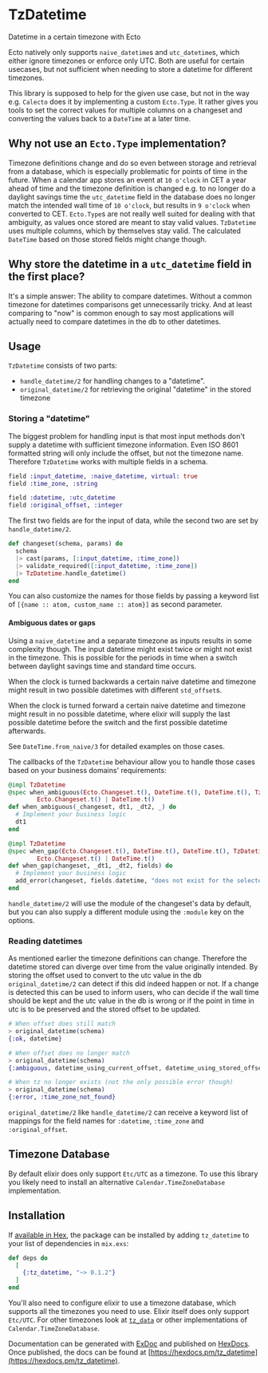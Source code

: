 # TzDatetime

<!-- MDOC !-->
Datetime in a certain timezone with Ecto

Ecto natively only supports `naive_datetime`s and `utc_datetime`s, which either
ignore timezones or enforce only UTC. Both are useful for certain usecases, but
not sufficient when needing to store a datetime for different timezones.

This library is supposed to help for the given use case, but not in the way e.g.
`Calecto` does it by implementing a custom `Ecto.Type`. It rather gives you tools
to set the correct values for multiple columns on a changeset and converting the
values back to a `DateTime` at a later time.

## Why not use an `Ecto.Type` implementation?

Timezone definitions change and do so even between storage and retrieval from a
database, which is especially problematic for points of time in the future. When a
calendar app stores an event at `10 o'clock` in CET a year ahead of time and the
timezone definition is changed e.g. to no longer do a daylight savings time the
`utc_datetime` field in the database does no longer match the intended wall
time of `10 o'clock`, but results in `9 o'clock` when converted to CET. `Ecto.Type`s
are not really well suited for dealing with that ambiguity, as values once
stored are meant to stay valid values. `TzDatetime` uses multiple columns, which
by themselves stay valid. The calculated `DateTime` based on those stored fields
might change though.

## Why store the datetime in a `utc_datetime` field in the first place?

It's a simple answer: The ability to compare datetimes. Without a common timezone
for datetimes comparisons get unnecessarily tricky. And at least
comparing to "now" is common enough to say most applications will actually need
to compare datetimes in the db to other datetimes.

## Usage

`TzDatetime` consists of two parts:

* `handle_datetime/2` for handling changes to a "datetime".
* `original_datetime/2` for retrieving the original "datetime" in the stored timezone

### Storing a "datetime"

The biggest problem for handling input is that most input methods don't supply
a datetime with sufficient timezone information. Even ISO 8601 formatted string
will only include the offset, but not the timezone name. Therefore `TzDatetime`
works with multiple fields in a schema.

```elixir
field :input_datetime, :naive_datetime, virtual: true
field :time_zone, :string

field :datetime, :utc_datetime
field :original_offset, :integer
```

The first two fields are for the input of data, while the second two are set
by `handle_datetime/2`.

```elixir
def changeset(schema, params) do
  schema
  |> cast(params, [:input_datetime, :time_zone])
  |> validate_required([:input_datetime, :time_zone])
  |> TzDatetime.handle_datetime()
end
```

You can also customize the names for those fields by passing a keyword list
of `[{name :: atom, custom_name :: atom}]` as second parameter.

#### Ambiguous dates or gaps

Using a `naive_datetime` and a separate timezone as inputs results in some
complexity though. The input datetime might exist twice or might not exist in
the timezone. This is possible for the periods in time when a switch between
daylight savings time and standard time occurs.

When the clock is turned backwards a certain naive datetime and timezone might
result in two possible datetimes with different `std_offset`s.

When the clock is turned forward a certain naive datetime and timezone might
result in no possible datetime, where elixir will supply the last possible
datetime before the switch and the first possible datetime afterwards.

See `DateTime.from_naive/3` for detailed examples on those cases.

The callbacks of the `TzDatetime` behaviour allow you to handle those cases
based on your business domains' requirements:

```elixir
@impl TzDatetime
@spec when_ambiguous(Ecto.Changeset.t(), DateTime.t(), DateTime.t(), TzDatetime.fields) ::
        Ecto.Changeset.t() | DateTime.t()
def when_ambiguous(_changeset, dt1, _dt2, _) do
  # Implement your business logic
  dt1
end

@impl TzDatetime
@spec when_gap(Ecto.Changeset.t(), DateTime.t(), DateTime.t(), TzDatetime.fields) ::
        Ecto.Changeset.t() | DateTime.t()
def when_gap(changeset, _dt1, _dt2, fields) do
  # Implement your business logic
  add_error(changeset, fields.datetime, "does not exist for the selected timezone")
end
```

`handle_datetime/2` will use the module of the changeset's data by default,
but you can also supply a different module using the `:module` key on the options.

### Reading datetimes

As mentioned earlier the timezone definitions can change. Therefore
the datetime stored can diverge over time from the value originally intended.
By storing the offset used to convert to the utc value in the db
`original_datetime/2` can detect if this did indeed happen or not. If a change
is detected this can be used to inform users, who can decide if the wall time
should be kept and the utc value in the db is wrong or if the point in time in
utc is to be preserved and the stored offset to be updated.

```elixir
# When offset does still match
> original_datetime(schema)
{:ok, datetime}

# When offset does no longer match
> original_datetime(schema)
{:ambiguous, datetime_using_current_offset, datetime_using_stored_offset}

# When tz no longer exists (not the only possible error though)
> original_datetime(schema)
{:error, :time_zone_not_found}
```

`original_datetime/2` like `handle_datetime/2` can receive a keyword list of
mappings for the field names for `:datetime`, `:time_zone` and `:original_offset`.

## Timezone Database

By default elixir does only support `Etc/UTC` as a timezone. To use this library
you likely need to install an alternative `Calendar.TimeZoneDatabase` implementation.

<!-- MDOC !-->

## Installation

If [available in Hex](https://hex.pm/docs/publish), the package can be installed
by adding `tz_datetime` to your list of dependencies in `mix.exs`:

```elixir
def deps do
  [
    {:tz_datetime, "~> 0.1.2"}
  ]
end
```

You'll also need to configure elixir to use a timezone database, which supports
all the timezones you need to use. Elixir itself does only support `Etc/UTC`. For
other timezones look at [`tz_data`](https://hex.pm/packages/tzdata) or other
implementations of `Calendar.TimeZoneDatabase`.

Documentation can be generated with [ExDoc](https://github.com/elixir-lang/ex_doc)
and published on [HexDocs](https://hexdocs.pm). Once published, the docs can
be found at [https://hexdocs.pm/tz_datetime](https://hexdocs.pm/tz_datetime).


